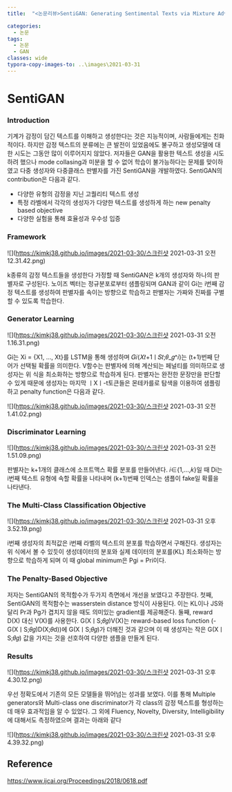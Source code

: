 ```yaml
---
title:  "<논문리뷰>SentiGAN: Generating Sentimental Texts via Mixture Adversarial Networks"

categories:
  - 논문
tags:
  - 논문
  - GAN
classes: wide
typora-copy-images-to: ..\images\2021-03-31
---
```

# SentiGAN

### Introduction
기계가 감정이 담긴 텍스트를 이해하고 생성한다는 것은 지능적이며, 사람들에게는 친화적이다. 하지만 감정 텍스트의 분류에는 큰 발전이 있었음에도 불구하고 생성모델에 대한 시도는 그동안 많이 이루어지지 않았다.
저자들은 GAN을 활용한 텍스트 생성을 시도하려 했으나 mode collasing과 미분을 할 수 없어 학습이 불가능하다는 문제를 맞이하였고 다중 생성자와 다중클래스 판별자를 가진 SentiGAN을 개발하였다. 
SentiGAN의 contribution은 다음과 같다.
- 다양한 유형의 감정을 지닌 고퀄리티 텍스트 생성
- 특정 라벨에서 각각의 생성자가 다양한 텍스트를 생성하게 하는 new penalty based objective
- 다양한 실험을 통해 효율성과 우수성 입증

### Framework
![](https://kimkj38.github.io/images/2021-03-30/스크린샷 2021-03-31 오전 12.31.42.png)

k종류의 감정 텍스트들을 생성한다 가정할 때 SentiGAN은 k개의 생성자와 하나의 판별자로 구성된다. 노이즈 벡터는 정규분포로부터 샘플링되며 GAN과 같이 Gi는 i번째 감정 텍스트를 생성하여 판별자를 속이는 방향으로
학습하고 판별자는 가짜와 진짜를 구별할 수 있도록 학습한다.

### Generator Learning
![](https://kimkj38.github.io/images/2021-03-30/스크린샷 2021-03-31 오전 1.16.31.png)

Gi는 Xi = {X1, ..., Xt}를 LSTM을 통해 생성하며 𝐺𝑖(𝑋𝑡+1ㅣ𝑆𝑡;𝜃_𝑔^𝑖)는 (t+1)번째 단어가 선택될 확률을 의미한다. V함수는 판별자에 의해 계산되는 페널티를 의미하므로 생성자는 위 식을 최소화하는 방향으로 학습하게 된다.
판별자는 완전한 문장만을 판단할 수 있게 때문에 생성자는 마지막 ㅣXㅣ-t토큰들은 몬테카를로 탐색을 이용하여 샘플링 하고 penalty function은 다음과 같다.

![](https://kimkj38.github.io/images/2021-03-30/스크린샷 2021-03-31 오전 1.41.02.png)

### Discriminator Learning
![](https://kimkj38.github.io/images/2021-03-30/스크린샷 2021-03-31 오전 1.51.09.png)

판별자는 k+1개의 클래스에 소프트맥스 확률 분포를 만들어낸다. 𝑖∈{1,…,𝑘}일 때 Di는 i번째 텍스트 유형에 속할 확률을 나타내며 (k+1)번째 인덱스는 샘플이 fake일 확률을 나타낸다. 

### The Multi-Class Classification Objective
![](https://kimkj38.github.io/images/2021-03-30/스크린샷 2021-03-31 오후 3.52.19.png)

i번째 생성자의 최적값은 i번째 라벨의 텍스트의 분포를 학습하면서 구해진다. 생성자는 위 식에서 볼 수 있듯이 생성데이터의 분포와 실제 데이터의 분포를(KL) 최소화하는 방향으로 학습하게 되며 이 때 global minimum은 Pgi = Pri이다. 

### The Penalty-Based Objective 
저자는 SentiGAN의 목적함수가 두가지 측면에서 개선을 보였다고 주장한다. 첫째, SentiGAN의 목적함수는 wasserstein distance 방식이 사용된다. 이는 KL이나 JS와 달리 Pr과 Pg가 겹치지 않을 때도 의미있는 gradient를 제공해준다. 둘째, reward D(X) 대신 V(X)를 사용한다. G(XㅣS;𝜃𝑔)V(X)는 reward-based loss function (-G(XㅣS;𝜃𝑔)D(X;𝜃d))에 G(XㅣS;𝜃𝑔)가 더해진 것과 같으며 이 때 생성자는 작은 G(XㅣS;𝜃𝑔) 값을 가지는 것을 선호하여 다양한 샘플을 만들게 된다.


### Results
![](https://kimkj38.github.io/images/2021-03-30/스크린샷 2021-03-31 오후 4.30.12.png)

우선 정확도에서 기존의 모든 모델들을 뛰어넘는 성과를 보였다. 이를 통해 Multiple generators와 Multi-class one discriminator가 각 class의 감정 텍스트를 형성하는데 매우 효과적임을 알 수 있었다. 그 외에 Fluency, Novelty, Diversity, Intelligibility에 대해서도 측정하였으며 결과는 아래와 같다

![](https://kimkj38.github.io/images/2021-03-30/스크린샷 2021-03-31 오후 4.39.32.png)

## Reference
<https://www.ijcai.org/Proceedings/2018/0618.pdf>


